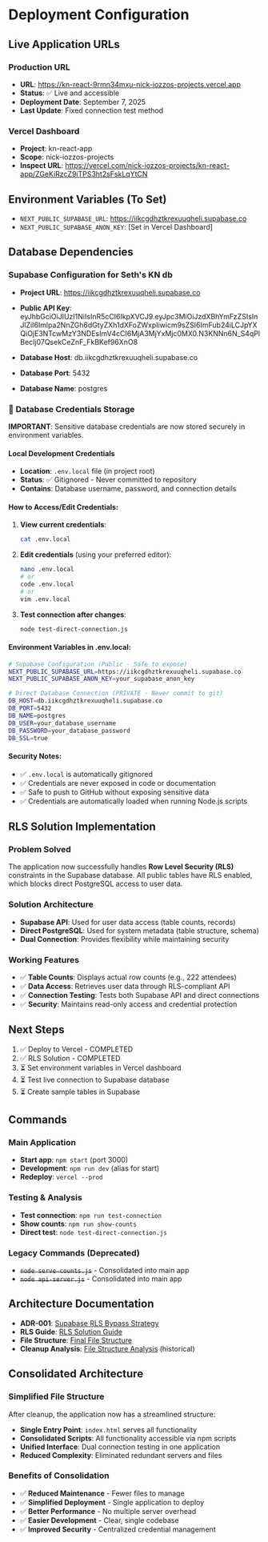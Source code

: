 # Deployment Configuration

## Live Application URLs

### Production URL
- **URL**: https://kn-react-9rmn34mxu-nick-iozzos-projects.vercel.app
- **Status**: ✅ Live and accessible
- **Deployment Date**: September 7, 2025
- **Last Update**: Fixed connection test method

### Vercel Dashboard
- **Project**: kn-react-app
- **Scope**: nick-iozzos-projects
- **Inspect URL**: https://vercel.com/nick-iozzos-projects/kn-react-app/ZGeKiRzcZ9iTPS3ht2sFskLqYtCN

## Environment Variables (To Set)
- `NEXT_PUBLIC_SUPABASE_URL`: https://iikcgdhztkrexuuqheli.supabase.co
- `NEXT_PUBLIC_SUPABASE_ANON_KEY`: [Set in Vercel Dashboard]

## Database Dependencies
### Supabase Configuration for Seth's KN db
- **Project URL**: https://iikcgdhztkrexuuqheli.supabase.co
- **Public API Key**: eyJhbGciOiJIUzI1NiIsInR5cCI6IkpXVCJ9.eyJpc3MiOiJzdXBhYmFzZSIsInJlZiI6Imlpa2NnZGh6dGtyZXh1dXFoZWxpIiwicm9sZSI6ImFub24iLCJpYXQiOjE3NTcwMzY3NDEsImV4cCI6MjA3MjYxMjc0MX0.N3KNNn6N_S4qPlBeclj07QsekCeZnF_FkBKef96XnO8

- **Database Host**: db.iikcgdhztkrexuuqheli.supabase.co
- **Database Port**: 5432
- **Database Name**: postgres

### 🔐 Database Credentials Storage
**IMPORTANT**: Sensitive database credentials are now stored securely in environment variables.

#### Local Development Credentials
- **Location**: `.env.local` file (in project root)
- **Status**: ✅ Gitignored - Never committed to repository
- **Contains**: Database username, password, and connection details

#### How to Access/Edit Credentials:
1. **View current credentials**:
   ```bash
   cat .env.local
   ```

2. **Edit credentials** (using your preferred editor):
   ```bash
   nano .env.local
   # or
   code .env.local
   # or
   vim .env.local
   ```

3. **Test connection after changes**:
   ```bash
   node test-direct-connection.js
   ```

#### Environment Variables in .env.local:
```bash
# Supabase Configuration (Public - Safe to expose)
NEXT_PUBLIC_SUPABASE_URL=https://iikcgdhztkrexuuqheli.supabase.co
NEXT_PUBLIC_SUPABASE_ANON_KEY=your_supabase_anon_key

# Direct Database Connection (PRIVATE - Never commit to git)
DB_HOST=db.iikcgdhztkrexuuqheli.supabase.co
DB_PORT=5432
DB_NAME=postgres
DB_USER=your_database_username
DB_PASSWORD=your_database_password
DB_SSL=true
```

#### Security Notes:
- ✅ `.env.local` is automatically gitignored
- ✅ Credentials are never exposed in code or documentation
- ✅ Safe to push to GitHub without exposing sensitive data
- ✅ Credentials are automatically loaded when running Node.js scripts

## RLS Solution Implementation

### Problem Solved
The application now successfully handles **Row Level Security (RLS)** constraints in the Supabase database. All public tables have RLS enabled, which blocks direct PostgreSQL access to user data.

### Solution Architecture
- **Supabase API**: Used for user data access (table counts, records)
- **Direct PostgreSQL**: Used for system metadata (table structure, schema)
- **Dual Connection**: Provides flexibility while maintaining security

### Working Features
- ✅ **Table Counts**: Displays actual row counts (e.g., 222 attendees)
- ✅ **Data Access**: Retrieves user data through RLS-compliant API
- ✅ **Connection Testing**: Tests both Supabase API and direct connections
- ✅ **Security**: Maintains read-only access and credential protection

## Next Steps
1. ✅ Deploy to Vercel - COMPLETED
2. ✅ RLS Solution - COMPLETED
3. ⏳ Set environment variables in Vercel dashboard
4. ⏳ Test live connection to Supabase database
5. ⏳ Create sample tables in Supabase

## Commands

### Main Application
- **Start app**: `npm start` (port 3000)
- **Development**: `npm run dev` (alias for start)
- **Redeploy**: `vercel --prod`

### Testing & Analysis
- **Test connection**: `npm run test-connection`
- **Show counts**: `npm run show-counts`
- **Direct test**: `node test-direct-connection.js`

### Legacy Commands (Deprecated)
- ~~`node serve-counts.js`~~ - Consolidated into main app
- ~~`node api-server.js`~~ - Consolidated into main app

## Architecture Documentation
- **ADR-001**: [Supabase RLS Bypass Strategy](docs/architecture/ADR-001-supabase-rls-bypass.md)
- **RLS Guide**: [RLS Solution Guide](docs/architecture/RLS-Solution-Guide.md)
- **File Structure**: [Final File Structure](docs/architecture/File-Structure.md)
- **Cleanup Analysis**: [File Structure Analysis](docs/architecture/File-Structure-Analysis.md) (historical)

## Consolidated Architecture

### Simplified File Structure
After cleanup, the application now has a streamlined structure:
- **Single Entry Point**: `index.html` serves all functionality
- **Consolidated Scripts**: All functionality accessible via npm scripts
- **Unified Interface**: Dual connection testing in one application
- **Reduced Complexity**: Eliminated redundant servers and files

### Benefits of Consolidation
- ✅ **Reduced Maintenance** - Fewer files to manage
- ✅ **Simplified Deployment** - Single application to deploy
- ✅ **Better Performance** - No multiple server overhead
- ✅ **Easier Development** - Clear, single codebase
- ✅ **Improved Security** - Centralized credential management
